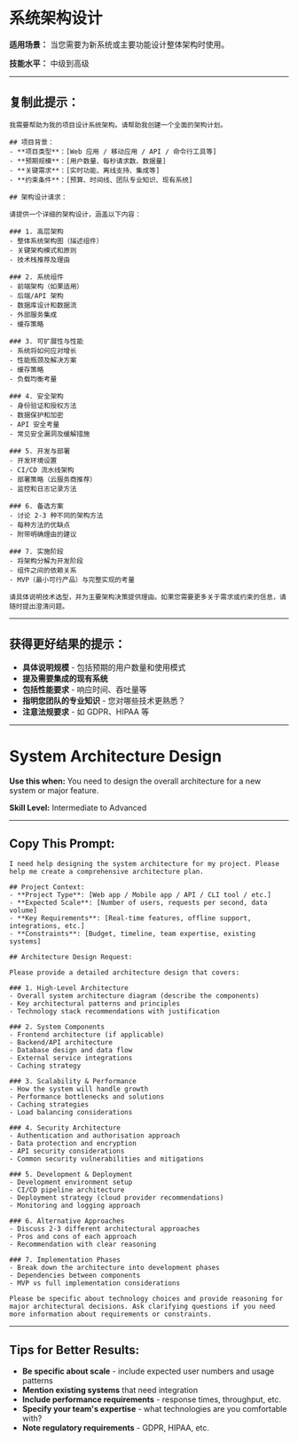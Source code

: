 # 系统架构设计

**适用场景：** 当您需要为新系统或主要功能设计整体架构时使用。

**技能水平：** 中级到高级

---

## 复制此提示：

```
我需要帮助为我的项目设计系统架构。请帮助我创建一个全面的架构计划。

## 项目背景：
- **项目类型**：[Web 应用 / 移动应用 / API / 命令行工具等]
- **预期规模**：[用户数量、每秒请求数、数据量]
- **关键需求**：[实时功能、离线支持、集成等]
- **约束条件**：[预算、时间线、团队专业知识、现有系统]

## 架构设计请求：

请提供一个详细的架构设计，涵盖以下内容：

### 1. 高层架构
- 整体系统架构图（描述组件）
- 关键架构模式和原则
- 技术栈推荐及理由

### 2. 系统组件
- 前端架构（如果适用）
- 后端/API 架构
- 数据库设计和数据流
- 外部服务集成
- 缓存策略

### 3. 可扩展性与性能
- 系统将如何应对增长
- 性能瓶颈及解决方案
- 缓存策略
- 负载均衡考量

### 4. 安全架构
- 身份验证和授权方法
- 数据保护和加密
- API 安全考量
- 常见安全漏洞及缓解措施

### 5. 开发与部署
- 开发环境设置
- CI/CD 流水线架构
- 部署策略（云服务商推荐）
- 监控和日志记录方法

### 6. 备选方案
- 讨论 2-3 种不同的架构方法
- 每种方法的优缺点
- 附带明确理由的建议

### 7. 实施阶段
- 将架构分解为开发阶段
- 组件之间的依赖关系
- MVP（最小可行产品）与完整实现的考量

请具体说明技术选型，并为主要架构决策提供理由。如果您需要更多关于需求或约束的信息，请随时提出澄清问题。
```

---

## 获得更好结果的提示：

- **具体说明规模** - 包括预期的用户数量和使用模式
- **提及需要集成的现有系统**
- **包括性能要求** - 响应时间、吞吐量等
- **指明您团队的专业知识** - 您对哪些技术更熟悉？
- **注意法规要求** - 如 GDPR、HIPAA 等

---
# System Architecture Design

**Use this when:** You need to design the overall architecture for a new system or major feature.

**Skill Level:** Intermediate to Advanced

---

## Copy This Prompt:

```
I need help designing the system architecture for my project. Please help me create a comprehensive architecture plan.

## Project Context:
- **Project Type**: [Web app / Mobile app / API / CLI tool / etc.]
- **Expected Scale**: [Number of users, requests per second, data volume]
- **Key Requirements**: [Real-time features, offline support, integrations, etc.]
- **Constraints**: [Budget, timeline, team expertise, existing systems]

## Architecture Design Request:

Please provide a detailed architecture design that covers:

### 1. High-Level Architecture
- Overall system architecture diagram (describe the components)
- Key architectural patterns and principles
- Technology stack recommendations with justification

### 2. System Components
- Frontend architecture (if applicable)
- Backend/API architecture  
- Database design and data flow
- External service integrations
- Caching strategy

### 3. Scalability & Performance
- How the system will handle growth
- Performance bottlenecks and solutions
- Caching strategies
- Load balancing considerations

### 4. Security Architecture
- Authentication and authorisation approach
- Data protection and encryption
- API security considerations
- Common security vulnerabilities and mitigations

### 5. Development & Deployment
- Development environment setup
- CI/CD pipeline architecture
- Deployment strategy (cloud provider recommendations)
- Monitoring and logging approach

### 6. Alternative Approaches
- Discuss 2-3 different architectural approaches
- Pros and cons of each approach
- Recommendation with clear reasoning

### 7. Implementation Phases
- Break down the architecture into development phases
- Dependencies between components
- MVP vs full implementation considerations

Please be specific about technology choices and provide reasoning for major architectural decisions. Ask clarifying questions if you need more information about requirements or constraints.
```

---

## Tips for Better Results:

- **Be specific about scale** - include expected user numbers and usage patterns
- **Mention existing systems** that need integration
- **Include performance requirements** - response times, throughput, etc.
- **Specify your team's expertise** - what technologies are you comfortable with?
- **Note regulatory requirements** - GDPR, HIPAA, etc.
